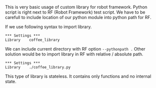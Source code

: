 This is very basic usage of custom library for robot framework.
Python script is right next to RF (Robot Framework) test script. We have to be
carefull to include location of our python module into python path for RF.


If we use following syntax to import library.

    *** Settings ***
    Library    coffee_library


We can include current directory with RF option `--pythonpath .`
Other solution would be to import library in RF with relative / absolute path.

    *** Settings ***
    Library    ./coffee_library.py


This type of library is stateless. It contains only functions and no internal
state.
